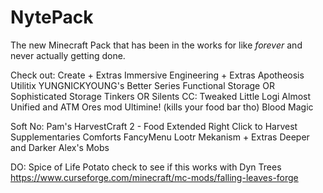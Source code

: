 # NytePack
The new Minecraft Pack that has been in the works for like *forever* and never actually getting done.

Check out:
Create + Extras
Immersive Engineering + Extras
Apotheosis
Utilitix
YUNGNICKYOUNG's Better Series
Functional Storage OR Sophisticated Storage
Tinkers OR Silents
CC: Tweaked
Little Logi
Almost Unified and ATM Ores mod
Ultimine! (kills your food bar tho)
Blood Magic

Soft No:
Pam's HarvestCraft 2 - Food Extended
Right Click to Harvest
Supplementaries
Comforts
FancyMenu
Lootr
Mekanism + Extras
Deeper and Darker
Alex's Mobs

DO:
Spice of Life Potato
check to see if this works with Dyn Trees https://www.curseforge.com/minecraft/mc-mods/falling-leaves-forge